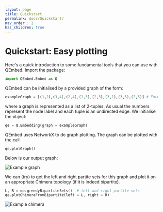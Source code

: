 ```yaml
---
layout: page
title: Quickstart
permalink: docs/Quickstart/
nav_order : 2
has_children: true
---
```


# Quickstart: Easy plotting

Here's a quick introduction to some fundamental tools that you can use with QEmbed. Import the package:
```python
import QEmbed.Embed as Q
```
QEmbed can be initialised by a provided graph of the form:
```python
exampleGraph = [(1,2),(3,4),(2,4),(1,5),(2,3),(3,1),(3,5),(2,5)] # Format of an example input graph
```
where a graph is represented as a list of 2-tuples. As usual the numbers represent the node label and each tuple is an undirected edge. We initialise the object:

```python
qe = Q.Embedding(graph = exampleGraph)
```

QEmbed uses NetworkX to do graph plotting. The graph can be plotted with the call
```python
qe.plotGraph()
```
Below is our output graph:

![Example graph](https://i.imgur.com/T9Eu9eg.png)

We can (try) to get the left and right partite sets for this graph and plot it on an appropriate Chimera topology (if it is indeed bipartite). 

```python
L, R = qe.greedyBipartiteSets()  # left and right partite sets
qe.plotChimeraFromBipartite(left = L, right = R)
```
![Example chimera](https://i.imgur.com/cD8xZnN.png)
